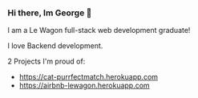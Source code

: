 ### Hi there, Im George 👋

I am a Le Wagon full-stack web development graduate!

I love Backend development.

2 Projects I'm proud of:

- https://cat-purrfectmatch.herokuapp.com
- https://airbnb-lewagon.herokuapp.com

